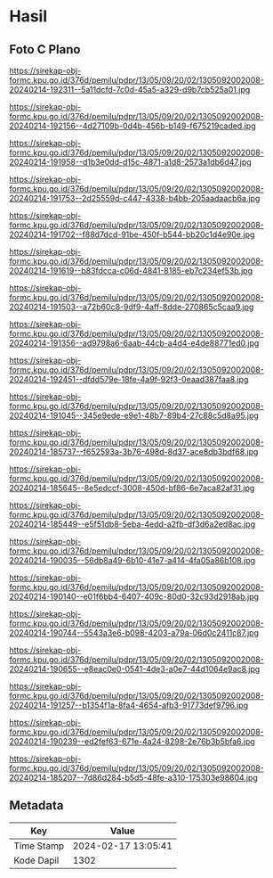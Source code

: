 # Hasil

## Foto C Plano

https://sirekap-obj-formc.kpu.go.id/376d/pemilu/pdpr/13/05/09/20/02/1305092002008-20240214-192311--5a11dcfd-7c0d-45a5-a329-d9b7cb525a01.jpg

https://sirekap-obj-formc.kpu.go.id/376d/pemilu/pdpr/13/05/09/20/02/1305092002008-20240214-192156--4d27109b-0d4b-456b-b149-f675219caded.jpg

https://sirekap-obj-formc.kpu.go.id/376d/pemilu/pdpr/13/05/09/20/02/1305092002008-20240214-191958--d1b3e0dd-d15c-4871-a1d8-2573a1db6d47.jpg

https://sirekap-obj-formc.kpu.go.id/376d/pemilu/pdpr/13/05/09/20/02/1305092002008-20240214-191753--2d25559d-c447-4338-b4bb-205aadaacb6a.jpg

https://sirekap-obj-formc.kpu.go.id/376d/pemilu/pdpr/13/05/09/20/02/1305092002008-20240214-191702--f88d7dcd-91be-450f-b544-bb20c1d4e90e.jpg

https://sirekap-obj-formc.kpu.go.id/376d/pemilu/pdpr/13/05/09/20/02/1305092002008-20240214-191619--b83fdcca-c06d-4841-8185-eb7c234ef53b.jpg

https://sirekap-obj-formc.kpu.go.id/376d/pemilu/pdpr/13/05/09/20/02/1305092002008-20240214-191503--a72b60c8-9df9-4aff-8dde-270865c5caa9.jpg

https://sirekap-obj-formc.kpu.go.id/376d/pemilu/pdpr/13/05/09/20/02/1305092002008-20240214-191356--ad9798a6-6aab-44cb-a4d4-e4de88771ed0.jpg

https://sirekap-obj-formc.kpu.go.id/376d/pemilu/pdpr/13/05/09/20/02/1305092002008-20240214-192451--dfdd579e-18fe-4a9f-92f3-0eaad387faa8.jpg

https://sirekap-obj-formc.kpu.go.id/376d/pemilu/pdpr/13/05/09/20/02/1305092002008-20240214-191045--345e9ede-e9e1-48b7-89b4-27c88c5d8a95.jpg

https://sirekap-obj-formc.kpu.go.id/376d/pemilu/pdpr/13/05/09/20/02/1305092002008-20240214-185737--f652593a-3b76-498d-8d37-ace8db3bdf68.jpg

https://sirekap-obj-formc.kpu.go.id/376d/pemilu/pdpr/13/05/09/20/02/1305092002008-20240214-185645--8e5edccf-3008-450d-bf86-6e7aca82af31.jpg

https://sirekap-obj-formc.kpu.go.id/376d/pemilu/pdpr/13/05/09/20/02/1305092002008-20240214-185449--e5f51db8-5eba-4edd-a2fb-df3d6a2ed8ac.jpg

https://sirekap-obj-formc.kpu.go.id/376d/pemilu/pdpr/13/05/09/20/02/1305092002008-20240214-190035--56db8a49-6b10-41e7-a414-4fa05a86b108.jpg

https://sirekap-obj-formc.kpu.go.id/376d/pemilu/pdpr/13/05/09/20/02/1305092002008-20240214-190140--e01f6bb4-6407-409c-80d0-32c93d2918ab.jpg

https://sirekap-obj-formc.kpu.go.id/376d/pemilu/pdpr/13/05/09/20/02/1305092002008-20240214-190744--5543a3e6-b098-4203-a79a-06d0c2411c87.jpg

https://sirekap-obj-formc.kpu.go.id/376d/pemilu/pdpr/13/05/09/20/02/1305092002008-20240214-190655--e8eac0e0-0541-4de3-a0e7-44d1064e9ac8.jpg

https://sirekap-obj-formc.kpu.go.id/376d/pemilu/pdpr/13/05/09/20/02/1305092002008-20240214-191257--b1354f1a-8fa4-4654-afb3-91773def9796.jpg

https://sirekap-obj-formc.kpu.go.id/376d/pemilu/pdpr/13/05/09/20/02/1305092002008-20240214-190239--ed2fef63-671e-4a24-8298-2e76b3b5bfa6.jpg

https://sirekap-obj-formc.kpu.go.id/376d/pemilu/pdpr/13/05/09/20/02/1305092002008-20240214-185207--7d86d284-b5d5-48fe-a310-175303e98604.jpg


## Metadata

| Key        | Value               |
| ---------- | ------------------- |
| Time Stamp | 2024-02-17 13:05:41 |
| Kode Dapil | 1302                |



